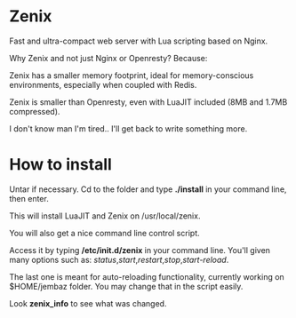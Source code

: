 Zenix
=====

Fast and ultra-compact web server with Lua scripting based on Nginx.

Why Zenix and not just Nginx or Openresty? Because:

Zenix has a smaller memory footprint, ideal for memory-conscious environments, especially when coupled with Redis.

Zenix is smaller than Openresty, even with LuaJIT included (8MB and 1.7MB compressed).

I don't know man I'm tired.. I'll get back to write something more.

How to install
==============

Untar if necessary. Cd to the folder and type **./install** in your command line, then enter.

This will install LuaJIT and Zenix on /usr/local/zenix.

You will also get a nice command line control script.

Access it by typing **/etc/init.d/zenix** in your command line. You'll given many options such as: *status*,*start*,*restart*,*stop*,*start-reload*.

The last one is meant for auto-reloading functionality, currently working on $HOME/jembaz folder. You may change that in the script easily.

Look **zenix_info** to see what was changed.

